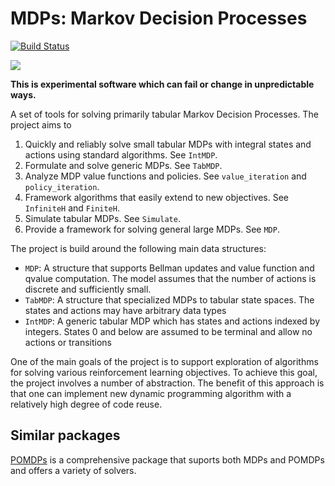 MDPs: Markov Decision Processes
===============================

[![Build Status](https://github.com/RiskAverseRL/MDPs/workflows/CI/badge.svg)](https://github.com/RiskAverseRL/MDPs/actions)

[![](https://img.shields.io/badge/docs-latest-blue.svg)](https://riskaverserl.github.io/MDPs.jl/dev/)


**This is experimental software which can fail or change in unpredictable ways.**

A set of tools for solving primarily tabular Markov Decision Processes. The project aims to 

1. Quickly and reliably solve small tabular MDPs with integral states and actions using standard algorithms. See `IntMDP`.
2. Formulate and solve generic MDPs. See `TabMDP`.
3. Analyze MDP value functions and policies. See `value_iteration` and `policy_iteration`.
4. Framework algorithms that easily extend to new objectives. See `InfiniteH` and `FiniteH`.
5. Simulate tabular MDPs. See `Simulate`.
6. Provide a framework for solving general large MDPs. See `MDP`.

The project is build around the following main data structures:

- `MDP`: A structure that supports Bellman updates and value function and qvalue computation. The model assumes that the number of actions is discrete and sufficiently small.
- `TabMDP`: A structure that specialized MDPs to tabular state spaces. The states and actions may have arbitrary data types
- `IntMDP`: A generic tabular MDP which has states and actions indexed by integers. States 0 and below are assumed to be terminal and allow no actions or transitions

One of the main goals of the project is to support exploration of algorithms for solving various reinforcement learning objectives. To achieve this goal, the project involves a number of abstraction. The benefit of this approach is that one can implement new dynamic programming algorithm with a relatively high degree of code reuse.


## Similar packages

[POMDPs](https://github.com/JuliaPOMDP/POMDPs.jl) is a comprehensive package that suports both MDPs and POMDPs and offers a variety of solvers.
